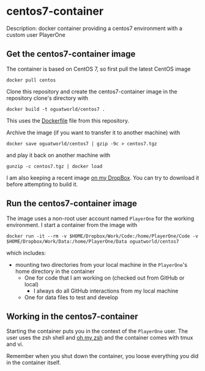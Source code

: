 # centos7-container

Description: docker container providing a centos7 environment with a custom user PlayerOne

## Get the centos7-container image

The container is based on CentOS 7, so first pull the latest CentOS image

```
docker pull centos
```

Clone this repository and create the centos7-container image in the repository clone's directory with

```
docker build -t oguatworld/centos7 .
```

This uses the [Dockerfile](https://github.com/gutsche/docker-containers/blob/master/centos7-container/Dockerfile) file from this repository.

Archive the image (if you want to transfer it to another machine) with

```
docker save oguatworld/centos7 | gzip -9c > centos7.tgz
```

and play it back on another machine with

```
gunzip -c centos7.tgz | docker load
```

I am also keeping a recent image [on my DropBox](http://tinyurl.com/ybkq7vyn). You can try to download it before attempting to build it.

## Run the centos7-container image

The image uses a non-root user account named `PlayerOne` for the working environment. I start a container from the image with

```
docker run -it --rm -v $HOME/Dropbox/Work/Code:/home/PlayerOne/Code -v $HOME/Dropbox/Work/Data:/home/PlayerOne/Data oguatworld/centos7
```

which includes:

* mounting two directories from your local machine in the `PlayerOne`'s home directory in the container
    * One for code that I am working on (checked out from GitHub  or local) 
        * I always do all GitHub interactions from my local machine
    * One for data files to test and develop

## Working in the centos7-container

Starting the container puts you in the context of the `PlayerOne` user. The user uses the zsh shell and [oh my zsh](https://github.com/robbyrussell/oh-my-zsh) and the container comes with tmux and vi. 

Remember when you shut down the container, you loose everything you did in the container itself.